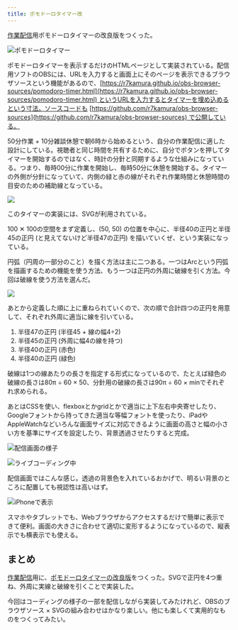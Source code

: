 ```yaml
---
title: ポモドーロタイマー改
---
```

[作業配信](https://www.youtube.com/c/r7kamura)用ポモドーロタイマーの改良版をつくった。

![](https://lh5.googleusercontent.com/8GGJ2TI1dNke6gQiLMt1-UC12xccWnngyHfpqm9ncrToEAA2LFeJ2CeyrSXQR0AcXw8rbfF0yZEaJ91HATmqt-r47BUBwUci_HDeIfhW1U64RBia1VLi1z91iZI-A62zBH_cfrwGQd5YCc-rndshIYYBVonEWgTnZ24v0MA9dBumomiOBqjEw576rdAtfg "ポモドーロタイマー")

ポモドーロタイマーを表示するだけのHTMLページとして実装されている。配信用ソフトのOBSには、URLを入力すると画面上にそのページを表示できるブラウザソースという機能があるので、[https://r7kamura.github.io/obs-browser-sources/pomodoro-timer.html](https://r7kamura.github.io/obs-browser-sources/pomodoro-timer.html) というURLを入力するとタイマーを埋め込めるという寸法。ソースコードも [https://github.com/r7kamura/obs-browser-sources](https://github.com/r7kamura/obs-browser-sources) で公開している。

50分作業 + 10分雑談休憩で朝6時から始めるという、自分の作業配信に適した設計にしている。視聴者と同じ時間を共有するために、自分でボタンを押してタイマーを開始するのではなく、時計の分針と同期するような仕組みになっている。つまり、毎時00分に作業を開始し、毎時50分に休憩を開始する。タイマーの外側が分針になっていて、内側の緑と赤の線がそれぞれ作業時間と休憩時間の目安のための補助線となっている。

![](https://lh6.googleusercontent.com/K-YFKEtOqi44iqbacbXnNa3wJ0TOepq9vQOcXRrRJ3yVdp4FXutbIcRLeKybGtwUg_GVsWlxx45GoYvOhYObFULoIurhQqhHRz4Fs5_O6mnbHEBElEomkSA1_je4kqp5kvHWJqZ75qUqlLi1TSqgTvDdvgJoEfInK7KFAOJqCAax2MoePQHsjZ5cQDrCNw)

このタイマーの実装には、SVGが利用されている。

100 ✕ 100の空間をまず定義し、(50, 50) の位置を中心に、半径40の正円と半径45の正円 (と見えてないけど半径47の正円) を描いていくぜ、という実装になっている。

円弧（円周の一部分のこと）を描く方法は主に二つある。一つはArcという円弧を描画するための機能を使う方法、もう一つは正円の外周に破線を引く方法。今回は破線を使う方法を選んだ。

![](https://lh5.googleusercontent.com/uUF_iqnfjtJSpFzr7R_w4BaDJuxmQqRsc50_lkn9XwsKp0efO-6aPU5AUIAd6lJ_PJSRmL5QQ7QDGlgj2SU8ROMrWpCJuWhvmMiea6DzEbLMIdz5FQcB37vi5MzzbMjv6RiHrEiTRI7skhsJEyShzI81Df1JW4qJp3w0ZSb6LvaZZIjFW1Xe3zLXNr7Qhg)

あとから定義した順に上に重ねられていくので、次の順で合計四つの正円を用意して、それぞれ外周に適当に線を引いている。

1.  半径47の正円 (半径45 + 線の幅4÷2)
2.  半径45の正円 (外周に幅4の線を持つ)
3.  半径40の正円 (赤色)
4.  半径40の正円 (緑色)

破線は1つの線あたりの長さを指定する形式になっているので、たとえば緑色の破線の長さは80π ÷ 60 × 50、分針用の破線の長さは90π ÷ 60 × minでそれぞれ求められる。

あとはCSSを使い、flexboxとかgridとかで適当に上下左右中央寄せしたり、Googleフォントから持ってきた適当な等幅フォントを使ったり、iPadやAppleWatchなどいろんな画面サイズに対応できるように画面の高さと幅の小さい方を基準にサイズを設定したり、背景透過させたりすると完成。

![](https://lh5.googleusercontent.com/psy-FSZbIJOBgnBEMnVB589bJmXeBlpPN8BhOBwANgHoh6JbP9VATkTU9P5zAuO0zk0J6hcBuNUTN3Pcw0-k9VU0lYQzZfJExRebyFG2aEzVAk9pNKKOZrk7mFjiqVEjBW9DqcFOVvj82b3QVzJ9YFB0SF11lMKW9im73beGfJ6umgJMNpEeiMduLuQ2Cg "配信画面の様子")

![](https://lh3.googleusercontent.com/2Or1iVNiF7l3cxJGn5mTa88KeuTkLYYI97It1lm_FpZXfNyXB0oV1jJ__tslKfVy_jpGfwnYhXc-jVqYpKx8fPcl1FdR3D5sCmK953B417R0UIQfdsu0fljc2Xo8rrslaca03Lq34DTWfaABtBrv3A7kQgA5FZQfTzgarizgFQFgcixP87FW40a6rfW2MA "ライブコーディング中")

配信画面ではこんな感じ。透過の背景色を入れているおかげで、明るい背景のところに配置しても視認性は高いはず。

![](https://lh4.googleusercontent.com/HhjCoKs_Wf_6k3U8g2e8m8PRkI8zi_ijfkjeCWHLw3sb0TlACrAda4hMj8srHaJYYdWnf3oO_xuAf6r8L_Z-Q4rdPzIHw4UsMhf2hes15cST0x1Jdat9gFT5vHpgLaH2BsQ9g3XWxuzFLM2FB_-xLFCv5ExFjMik4ZAxbFC6ROHIfYPvIIu4c202x2NycA "iPhoneで表示")

スマホやタブレットでも、Webブラウザからアクセスするだけで簡単に表示できて便利。画面の大きさに合わせて適切に変形するようになっているので、縦表示でも横表示でも使える。

まとめ
---

[作業配信](https://www.youtube.com/c/r7kamura)用に、[ポモドーロタイマーの改良版](https://github.com/r7kamura/obs-browser-sources)をつくった。SVGで正円を4つ重ね、外周に実線と破線を引くことで実装した。

今回はコーディングの様子の一部を配信しながら実装してみたけれど、OBSのブラウザソース × SVGの組み合わせはかなり楽しい。他にも楽しくて実用的なものをつくってみたい。
